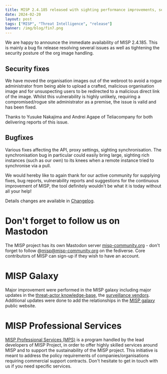 ```yaml
---
title: MISP 2.4.185 released with sighting performance improvements, security and bugs fixes
date: 2024-02-20
layout: post
tags: ["MISP", "Threat Intelligence", "release"]
banner: /img/blog/fin7.png
---
```


We are happy to announce the immediate availability of MISP 2.4.185. This is mainly a bug fix release resolving several issues as well as tightening the security posture of the org image handling.

## Security fixes

We have moved the organisation images out of the webroot to avoid a rogue administrator from being able to upload a crafted, malicious organisation image and for unsuspecting users to be redirected to a malicious direct link of the image. Whilst this vulnerability is highly unlikely, requiring a compromised/rogue site administrator as a premise, the issue is valid and has been fixed. 

Thanks to Yusuke Nakajima and  Andrei Agape of Teliacompany for both delivering reports of this issue.

## Bugfixes

Various fixes affecting the API, proxy settings, sighting synchronisation. The synchronisation bug in particular could easily bring large, sighting rich instances (such as our own) to its knees when a remote instance tried to synchronise via a pull. 

We would hereby like to again thank for our active community for supplying fixes, bug reports, vulnerability reports and suggestions for the continuous improvement of MISP, the tool definitely wouldn't be what it is today without all your help!

Details changes are available in [Changelog](https://www.misp-project.org/Changelog.txt).

# Don't forget to follow us on Mastodon

The MISP project has its own Mastodon server [misp-community.org](https://misp-community.org/) - don't forget to follow @misp@misp-community.org on the fediverse. Core contributors of MISP can sign-up if they wish to have an account.

# MISP Galaxy

Major improvement were performed in the MISP galaxy including major updates in the [threat-actor knowledge-base](https://www.misp-galaxy.org/threat-actor/), the [surveillance vendors](https://www.misp-galaxy.org/surveillance-vendor/). Additional updates were done to add the relationships in the [MISP galaxy](https://www.misp-galaxy.org/) public website.

# MISP Professional Services

[MISP Professional Services (MPS)](https://www.misp-project.org/professional-services/) is a program handled by the lead developers of MISP Project, in order to offer highly skilled services around MISP and to support the sustainability of the MISP project. This initiative is meant to address the policy requirements of companies/organisations requiring commercial support contracts. Don't hesitate to get in touch with us if you need specific services.

